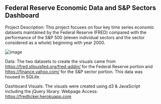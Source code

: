 ## Federal Reserve Economic Data and S&P Sectors Dashboard

Project Description: This project focuses on four key time series economic datasets maintained by the Federal Reserve (FRED) compared with the performance of the S&P 500 (eleven individual sectors and the sector considered as a whole) beginning with year 2000.

![image](https://user-images.githubusercontent.com/51388767/70467636-91fccd00-1a93-11ea-8b67-76b568b43d96.png)

 
Data: The two datasets to create the visuals came from https://fred.stlouisfed.org/fred-addin/ for the Federal Reserve portion and https://finance.yahoo.com/ for the S&P sector portion. This data was housed in SQLite.

Dashboard Visuals: The visuals were created using d3 & JavaScript including the jQuery library.
Webpage Access: https://fredticker.herokuapp.com
